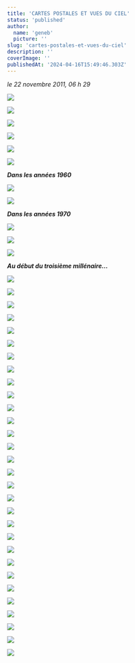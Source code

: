 ```yaml
---
title: 'CARTES POSTALES ET VUES DU CIEL'
status: 'published'
author:
  name: 'geneb'
  picture: ''
slug: 'cartes-postales-et-vues-du-ciel'
description: ''
coverImage: ''
publishedAt: '2024-04-16T15:49:46.303Z'
---
```


*le 22 novembre 2011, 06 h 29*

![](img/beguelins/Windows-Live-Writer/2226fe00f7c0_FA33/clip_image002_2.jpg)

![](img/beguelins/Windows-Live-Writer/2226fe00f7c0_FA33/clip_image004_2.jpg)

![](img/beguelins/Windows-Live-Writer/2226fe00f7c0_FA33/clip_image006_2.jpg)

![](img/beguelins/Windows-Live-Writer/2226fe00f7c0_FA33/clip_image008_2.jpg)

![](img/beguelins/Windows-Live-Writer/2226fe00f7c0_FA33/clip_image010_2.jpg)

![](img/beguelins/Windows-Live-Writer/2226fe00f7c0_FA33/clip_image012_2.jpg)

***Dans les années 1960***

![](img/beguelins/Windows-Live-Writer/2226fe00f7c0_FA33/clip_image014_2.jpg)

![](img/beguelins/Windows-Live-Writer/2226fe00f7c0_FA33/clip_image016_2.jpg)

***Dans les années 1970***

![](img/beguelins/Windows-Live-Writer/2226fe00f7c0_FA33/clip_image018_2.jpg)

![](img/beguelins/Windows-Live-Writer/2226fe00f7c0_FA33/clip_image020_2.jpg)

![](img/beguelins/Windows-Live-Writer/2226fe00f7c0_FA33/clip_image022_thumb.jpg)

***Au début du troisième millénaire…***

![](img/beguelins/Windows-Live-Writer/2226fe00f7c0_FA33/clip_image024_2.jpg)

![](img/beguelins/Windows-Live-Writer/2226fe00f7c0_FA33/clip_image028_2.jpg)

![](img/beguelins/Windows-Live-Writer/2226fe00f7c0_FA33/clip_image026_2.jpg)

![](img/beguelins/Windows-Live-Writer/2226fe00f7c0_FA33/clip_image036_2.jpg)

![](img/beguelins/Windows-Live-Writer/2226fe00f7c0_FA33/clip_image032_2.jpg)

![](img/beguelins/Windows-Live-Writer/2226fe00f7c0_FA33/clip_image030_2.jpg)

![](img/beguelins/Windows-Live-Writer/2226fe00f7c0_FA33/clip_image034_2.jpg)

![](img/beguelins/Windows-Live-Writer/2226fe00f7c0_FA33/clip_image042_2.jpg)

![](img/beguelins/Windows-Live-Writer/2226fe00f7c0_FA33/clip_image044_2.jpg)

![](img/beguelins/Windows-Live-Writer/2226fe00f7c0_FA33/clip_image040_2.jpg)

![](img/beguelins/Windows-Live-Writer/2226fe00f7c0_FA33/clip_image046_thumb.jpg)

![](img/beguelins/Windows-Live-Writer/2226fe00f7c0_FA33/clip_image050_2.jpg)

![](img/beguelins/Windows-Live-Writer/2226fe00f7c0_FA33/clip_image048_2.jpg)

![](img/beguelins/Windows-Live-Writer/2226fe00f7c0_FA33/clip_image058_2.jpg)

![](img/beguelins/Windows-Live-Writer/2226fe00f7c0_FA33/clip_image038_2.jpg)

![](img/beguelins/Windows-Live-Writer/2226fe00f7c0_FA33/clip_image056_2.jpg)

![](img/beguelins/Windows-Live-Writer/2226fe00f7c0_FA33/clip_image062_2.jpg)

![](img/beguelins/Windows-Live-Writer/2226fe00f7c0_FA33/clip_image060_2.jpg)

![](img/beguelins/Windows-Live-Writer/2226fe00f7c0_FA33/clip_image066_2.jpg)

![](img/beguelins/Windows-Live-Writer/2226fe00f7c0_FA33/clip_image052_thumb.jpg)

![](img/beguelins/Windows-Live-Writer/2226fe00f7c0_FA33/clip_image054_thumb.jpg)

![](img/beguelins/Windows-Live-Writer/2226fe00f7c0_FA33/clip_image068_2.jpg)

![](img/beguelins/Windows-Live-Writer/2226fe00f7c0_FA33/gare_2_2.jpg)

![](img/beguelins/Windows-Live-Writer/2226fe00f7c0_FA33/clip_image074_2.jpg)

![](img/beguelins/Windows-Live-Writer/2226fe00f7c0_FA33/clip_image082_2.jpg)

![](img/beguelins/Windows-Live-Writer/2226fe00f7c0_FA33/clip_image084_2.jpg)

![](img/beguelins/Windows-Live-Writer/2226fe00f7c0_FA33/gare_3_2.jpg)

![](img/beguelins/Windows-Live-Writer/2226fe00f7c0_FA33/clip_image078_2.jpg)

![](img/beguelins/Windows-Live-Writer/2226fe00f7c0_FA33/clip_image080_2.jpg)

![](img/beguelins/Windows-Live-Writer/2226fe00f7c0_FA33/clip_image070_2.jpg)
